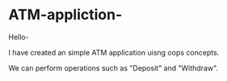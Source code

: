 # ATM-appliction- 

Hello-

I have created an simple ATM application uisng oops concepts.

We can perform operations such as "Deposit" and "Withdraw".




